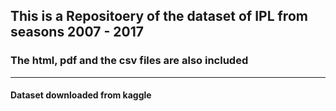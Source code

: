 ## This is a Repositoery of the dataset of IPL from seasons 2007 - 2017

### The html, pdf and the csv files are also included 

---

#### Dataset downloaded from kaggle